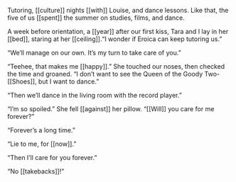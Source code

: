 Tutoring, [[culture]] nights [[with]] Louise, and dance lessons. Like that, the five of us [[spent]] the summer on studies, films, and dance.

A week before orientation, a [[year]] after our first kiss, Tara and I lay in her [[bed]], staring at her [[ceiling]].“I wonder if Eroica can keep tutoring us.”

“We’ll manage on our own. It’s my turn to take care of you.”

“Teehee, that makes me [[happy]].” She touched our noses, then checked the time and groaned. “I don’t want to see the Queen of the Goody Two-[[Shoes]], but I want to dance.”

“Then we’ll dance in the living room with the record player.”

“I’m so spoiled.” She fell [[against]] her pillow. “[[Will]] you care for me forever?”

“Forever’s a long time.”

“Lie to me, for [[now]].”

“Then I’ll care for you forever.”

“No [[takebacks]]!”